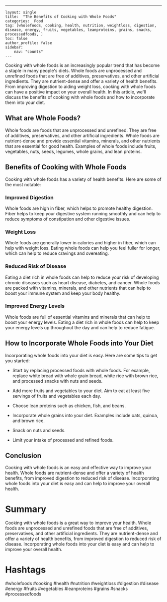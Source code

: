 ---
    layout: single
    title:  "The Benefits of Cooking with Whole Foods"
    categories:  Food
    tag: [wholefoods, cooking, health, nutrition, weightloss, digestion, disease, energy, fruits, vegetables, leanproteins, grains, snacks, processedfoods, ]
    toc: false
    author_profile: false
    sidebar:
        nav: "counts"
    ---
    
Cooking with whole foods is an increasingly popular trend that has become a staple in many people's diets. Whole foods are unprocessed and unrefined foods that are free of additives, preservatives, and other artificial ingredients. They are nutrient-dense and offer a variety of health benefits. From improving digestion to aiding weight loss, cooking with whole foods can have a positive impact on your overall health. In this article, we'll discuss the benefits of cooking with whole foods and how to incorporate them into your diet.

## What are Whole Foods?

Whole foods are foods that are unprocessed and unrefined. They are free of additives, preservatives, and other artificial ingredients. Whole foods are nutrient-dense and provide essential vitamins, minerals, and other nutrients that are essential for good health. Examples of whole foods include fruits, vegetables, nuts, seeds, legumes, whole grains, and lean proteins.

## Benefits of Cooking with Whole Foods

Cooking with whole foods has a variety of health benefits. Here are some of the most notable:

### Improved Digestion

Whole foods are high in fiber, which helps to promote healthy digestion. Fiber helps to keep your digestive system running smoothly and can help to reduce symptoms of constipation and other digestive issues.

### Weight Loss

Whole foods are generally lower in calories and higher in fiber, which can help with weight loss. Eating whole foods can help you feel fuller for longer, which can help to reduce cravings and overeating.

### Reduced Risk of Disease

Eating a diet rich in whole foods can help to reduce your risk of developing chronic diseases such as heart disease, diabetes, and cancer. Whole foods are packed with vitamins, minerals, and other nutrients that can help to boost your immune system and keep your body healthy.

### Improved Energy Levels

Whole foods are full of essential vitamins and minerals that can help to boost your energy levels. Eating a diet rich in whole foods can help to keep your energy levels up throughout the day and can help to reduce fatigue.

## How to Incorporate Whole Foods into Your Diet

Incorporating whole foods into your diet is easy. Here are some tips to get you started:

- Start by replacing processed foods with whole foods. For example, replace white bread with whole grain bread, white rice with brown rice, and processed snacks with nuts and seeds.

- Add more fruits and vegetables to your diet. Aim to eat at least five servings of fruits and vegetables each day.

- Choose lean proteins such as chicken, fish, and beans.

- Incorporate whole grains into your diet. Examples include oats, quinoa, and brown rice.

- Snack on nuts and seeds.

- Limit your intake of processed and refined foods.

## Conclusion

Cooking with whole foods is an easy and effective way to improve your health. Whole foods are nutrient-dense and offer a variety of health benefits, from improved digestion to reduced risk of disease. Incorporating whole foods into your diet is easy and can help to improve your overall health. 

# Summary

Cooking with whole foods is a great way to improve your health. Whole foods are unprocessed and unrefined foods that are free of additives, preservatives, and other artificial ingredients. They are nutrient-dense and offer a variety of health benefits, from improved digestion to reduced risk of disease. Incorporating whole foods into your diet is easy and can help to improve your overall health. 

# Hashtags

#wholefoods #cooking #health #nutrition #weightloss #digestion #disease #energy #fruits #vegetables #leanproteins #grains #snacks #processedfoods